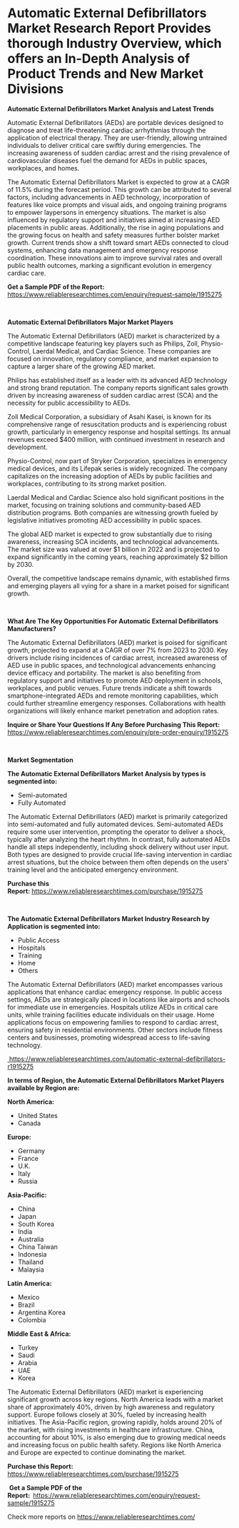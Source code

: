 <p><h1>Automatic External Defibrillators Market Research Report Provides thorough Industry Overview, which offers an In-Depth Analysis of Product Trends and New Market Divisions</h1></p><p><strong>Automatic External Defibrillators Market Analysis and Latest Trends</strong></p>
<p><p>Automatic External Defibrillators (AEDs) are portable devices designed to diagnose and treat life-threatening cardiac arrhythmias through the application of electrical therapy. They are user-friendly, allowing untrained individuals to deliver critical care swiftly during emergencies. The increasing awareness of sudden cardiac arrest and the rising prevalence of cardiovascular diseases fuel the demand for AEDs in public spaces, workplaces, and homes.</p><p>The Automatic External Defibrillators Market is expected to grow at a CAGR of 11.5% during the forecast period. This growth can be attributed to several factors, including advancements in AED technology, incorporation of features like voice prompts and visual aids, and ongoing training programs to empower laypersons in emergency situations. The market is also influenced by regulatory support and initiatives aimed at increasing AED placements in public areas. Additionally, the rise in aging populations and the growing focus on health and safety measures further bolster market growth. Current trends show a shift toward smart AEDs connected to cloud systems, enhancing data management and emergency response coordination. These innovations aim to improve survival rates and overall public health outcomes, marking a significant evolution in emergency cardiac care.</p></p>
<p><strong>Get a Sample PDF of the Report:&nbsp;</strong> <a href="https://www.reliableresearchtimes.com/enquiry/request-sample/1915275?utm_campaign=3017&utm_medium=2&utm_source=Github&utm_content=ia&utm_term=04032025&utm_id=automatic-external-defibrillators">https://www.reliableresearchtimes.com/enquiry/request-sample/1915275</a></p>
<p>&nbsp;</p>
<p><strong>Automatic External Defibrillators Major Market Players</strong></p>
<p><p>The Automatic External Defibrillators (AED) market is characterized by a competitive landscape featuring key players such as Philips, Zoll, Physio-Control, Laerdal Medical, and Cardiac Science. These companies are focused on innovation, regulatory compliance, and market expansion to capture a larger share of the growing AED market.</p><p>Philips has established itself as a leader with its advanced AED technology and strong brand reputation. The company reports significant sales growth driven by increasing awareness of sudden cardiac arrest (SCA) and the necessity for public accessibility to AEDs.</p><p>Zoll Medical Corporation, a subsidiary of Asahi Kasei, is known for its comprehensive range of resuscitation products and is experiencing robust growth, particularly in emergency response and hospital settings. Its annual revenues exceed $400 million, with continued investment in research and development.</p><p>Physio-Control, now part of Stryker Corporation, specializes in emergency medical devices, and its Lifepak series is widely recognized. The company capitalizes on the increasing adoption of AEDs by public facilities and workplaces, contributing to its strong market position.</p><p>Laerdal Medical and Cardiac Science also hold significant positions in the market, focusing on training solutions and community-based AED distribution programs. Both companies are witnessing growth fueled by legislative initiatives promoting AED accessibility in public spaces.</p><p>The global AED market is expected to grow substantially due to rising awareness, increasing SCA incidents, and technological advancements. The market size was valued at over $1 billion in 2022 and is projected to expand significantly in the coming years, reaching approximately $2 billion by 2030.</p><p>Overall, the competitive landscape remains dynamic, with established firms and emerging players all vying for a share in a market poised for significant growth.</p></p>
<p>&nbsp;</p>
<p><strong>What Are The Key Opportunities For Automatic External Defibrillators Manufacturers?</strong></p>
<p><p>The Automatic External Defibrillators (AED) market is poised for significant growth, projected to expand at a CAGR of over 7% from 2023 to 2030. Key drivers include rising incidences of cardiac arrest, increased awareness of AED use in public spaces, and technological advancements enhancing device efficacy and portability. The market is also benefiting from regulatory support and initiatives to promote AED deployment in schools, workplaces, and public venues. Future trends indicate a shift towards smartphone-integrated AEDs and remote monitoring capabilities, which could further streamline emergency responses. Collaborations with health organizations will likely enhance market penetration and adoption rates.</p></p>
<p><strong>Inquire or Share Your Questions If Any Before Purchasing This Report:</strong> <a href="https://www.reliableresearchtimes.com/enquiry/pre-order-enquiry/1915275?utm_campaign=3017&utm_medium=2&utm_source=Github&utm_content=ia&utm_term=04032025&utm_id=automatic-external-defibrillators">https://www.reliableresearchtimes.com/enquiry/pre-order-enquiry/1915275</a></p>
<p>&nbsp;</p>
<p><strong>Market Segmentation</strong></p>
<p><strong>The Automatic External Defibrillators Market Analysis by types is segmented into:</strong></p>
<p><ul><li>Semi-automated</li><li>Fully Automated</li></ul></p>
<p><p>The Automatic External Defibrillators (AED) market is primarily categorized into semi-automated and fully automated devices. Semi-automated AEDs require some user intervention, prompting the operator to deliver a shock, typically after analyzing the heart rhythm. In contrast, fully automated AEDs handle all steps independently, including shock delivery without user input. Both types are designed to provide crucial life-saving intervention in cardiac arrest situations, but the choice between them often depends on the users' training level and the anticipated emergency environment.</p></p>
<p><strong>Purchase this Report:&nbsp;</strong><a href="https://www.reliableresearchtimes.com/purchase/1915275?utm_campaign=3017&utm_medium=2&utm_source=Github&utm_content=ia&utm_term=04032025&utm_id=automatic-external-defibrillators">https://www.reliableresearchtimes.com/purchase/1915275</a></p>
<p>&nbsp;</p>
<p><strong>The Automatic External Defibrillators Market Industry Research by Application is segmented into:</strong></p>
<p><ul><li>Public Access</li><li>Hospitals</li><li>Training</li><li>Home</li><li>Others</li></ul></p>
<p><p>The Automatic External Defibrillators (AED) market encompasses various applications that enhance cardiac emergency response. In public access settings, AEDs are strategically placed in locations like airports and schools for immediate use in emergencies. Hospitals utilize AEDs in critical care units, while training facilities educate individuals on their usage. Home applications focus on empowering families to respond to cardiac arrest, ensuring safety in residential environments. Other sectors include fitness centers and businesses, promoting widespread access to life-saving technology.</p></p>
<p><a href="https://www.reliableresearchtimes.com/automatic-external-defibrillators-r1915275?utm_campaign=3017&utm_medium=2&utm_source=Github&utm_content=ia&utm_term=04032025&utm_id=automatic-external-defibrillators">&nbsp;https://www.reliableresearchtimes.com/automatic-external-defibrillators-r1915275</a></p>
<p><strong>In terms of Region, the Automatic External Defibrillators Market Players available by Region are:</strong></p>
<p>
    <p> <strong> North America: </strong>
        <ul>
            <li>United States</li>
            <li>Canada</li>
        </ul>
        </p> 
    <p> <strong> Europe: </strong>
        <ul>
            <li>Germany</li>
            <li>France</li>
            <li>U.K.</li>
            <li>Italy</li>
            <li>Russia</li>
        </ul>
        </p> 
    <p> <strong> Asia-Pacific: </strong>
        <ul>
            <li>China</li>
            <li>Japan</li>
            <li>South Korea</li>
            <li>India</li>
            <li>Australia</li>
            <li>China Taiwan</li>
            <li>Indonesia</li>
            <li>Thailand</li>
            <li>Malaysia</li>
        </ul>
        </p> 
    <p> <strong> Latin America: </strong>
        <ul>
            <li>Mexico</li>
            <li>Brazil</li>
            <li>Argentina Korea</li>
            <li>Colombia</li>
        </ul>
        </p> 
    <p> <strong> Middle East & Africa: </strong>
        <ul>
            <li>Turkey</li>
            <li>Saudi</li>
            <li>Arabia</li>
            <li>UAE</li>
            <li>Korea</li>
        </ul>
    </p>
    </p>
<p><p>The Automatic External Defibrillators (AED) market is experiencing significant growth across key regions. North America leads with a market share of approximately 40%, driven by high awareness and regulatory support. Europe follows closely at 30%, fueled by increasing health initiatives. The Asia-Pacific region, growing rapidly, holds around 20% of the market, with rising investments in healthcare infrastructure. China, accounting for about 10%, is also emerging due to growing medical needs and increasing focus on public health safety. Regions like North America and Europe are expected to continue dominating the market.</p></p>
<p><strong>Purchase this Report: </strong><a href="https://www.reliableresearchtimes.com/purchase/1915275?utm_campaign=3017&utm_medium=2&utm_source=Github&utm_content=ia&utm_term=04032025&utm_id=automatic-external-defibrillators">https://www.reliableresearchtimes.com/purchase/1915275</a></p>
<p>&nbsp;<strong>Get a Sample PDF of the Report:&nbsp;&nbsp;</strong><a href="https://www.reliableresearchtimes.com/enquiry/request-sample/1915275?utm_campaign=3017&utm_medium=2&utm_source=Github&utm_content=ia&utm_term=04032025&utm_id=automatic-external-defibrillators">https://www.reliableresearchtimes.com/enquiry/request-sample/1915275</a></p>
<p><strong></strong></p>
<p>Check more reports on <a href="https://www.reliableresearchtimes.com/?utm_campaign=3017&utm_medium=2&utm_source=Github&utm_content=ia&utm_term=04032025&utm_id=automatic-external-defibrillators">https://www.reliableresearchtimes.com/</a></p>